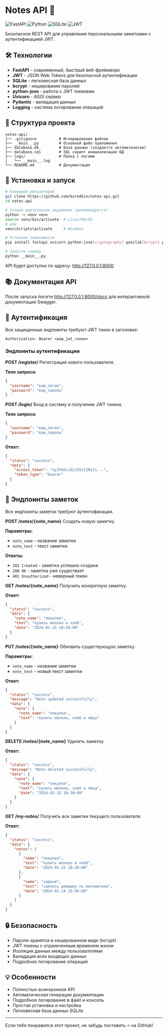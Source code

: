 # Notes API 📝

![FastAPI](https://img.shields.io/badge/FastAPI-005571?style=for-the-badge&logo=fastapi)
![Python](https://img.shields.io/badge/Python-3776AB?style=for-the-badge&logo=python&logoColor=white)
![SQLite](https://img.shields.io/badge/SQLite-07405E?style=for-the-badge&logo=sqlite&logoColor=white)
![JWT](https://img.shields.io/badge/JWT-000000?style=for-the-badge&logo=JSON%20web%20tokens&logoColor=white)

Безопасное REST API для управления персональными заметками с аутентификацией JWT.

## 🛠 Технологии

- **FastAPI** - современный, быстрый веб-фреймворк
- **JWT** - JSON Web Tokens для безопасной аутентификации
- **SQLite** - легковесная база данных
- **bcrypt** - хеширование паролей
- **python-jose** - работа с JWT токенами
- **Uvicorn** - ASGI сервер
- **Pydantic** - валидация данных
- **Logging** - система логирования операций

## 📁 Структура проекта

```text
notes-api/
├── .gitignore          # Игнорирование файлов 
├── __main__.py         # Основной файл приложения
├── database.db         # База данных (создается автоматически)
├── database.sql        # SQL скрипт инициализации БД
├── logs/               # Папка с логами
│   └── __main__.log
└── README.md           # Документация
```

## 🚀 Установка и запуск

```bash
# Клонируй репозиторий
git clone https://github.com/ksredkin/notes-api.git
cd notes-api

# Создай виртуальное окружение (рекомендуется)
python -m venv venv
source venv/bin/activate  # Linux/MacOS
# или
venv\Scripts\activate     # Windows

# Установи зависимости
pip install fastapi uvicorn python-jose[cryptography] passlib[bcrypt] python-multipart

# Запусти сервер
python __main__.py
```

API будет доступно по адресу: http://127.0.0.1:8000

## 📚 Документация API

После запуска посети http://127.0.0.1:8000/docs для интерактивной документации Swagger.

## 🔐 Аутентификация

Все защищенные эндпоинты требуют JWT токен в заголовке:
```
Authorization: Bearer <ваш_jwt_токен>
```

### Эндпоинты аутентификации

**POST /register/**
Регистрация нового пользователя.

**Тело запроса:**
```json
{
  "username": "ваш_логин",
  "password": "ваш_пароль"
}
```

**POST /login/**
Вход в систему и получение JWT токена.

**Тело запроса:**
```json
{
  "username": "ваш_логин",
  "password": "ваш_пароль"
}
```

**Ответ:**
```json
{
  "status": "success",
  "data": {
    "access_token": "eyJhbGciOiJIUzI1NiIs...",
    "token_type": "bearer"
  }
}
```

## 📝 Эндпоинты заметок

Все эндпоинты заметок требуют аутентификации.

**POST /notes/{note_name}**
Создать новую заметку.

**Параметры:**
- `note_name` - название заметки
- `note_text` - текст заметки

**Ответы:**
- `201 Created` - заметка успешно создана
- `200 OK` - заметка уже существует
- `401 Unauthorized` - неверный токен

**GET /notes/{note_name}**
Получить конкретную заметку.

**Ответ:**
```json
{
  "status": "success",
  "data": {
    "note_name": "покупки",
    "text": "купить молоко и хлеб",
    "date": "2024-01-15 10:30:00"
  }
}
```

**PUT /notes/{note_name}**
Обновить существующую заметку.

**Параметры:**
- `note_name` - название заметки
- `note_text` - новый текст заметки

**Ответ:**
```json
{
  "status": "success",
  "message": "Note updated successfully",
  "data": {
    "note": {
      "note_name": "покупки",
      "text": "купить молоко, хлеб и яйца"
    }
  }
}
```

**DELETE /notes/{note_name}**
Удалить заметку.

**Ответ:**
```json
{
  "status": "success",
  "message": "Note deleted successfully",
  "data": {
    "note": {
      "note_name": "покупки",
      "text": "купить молоко, хлеб и яйца",
      "date": "2024-01-15 10:30:00"
    }
  }
}
```

**GET /my-notes/**
Получить все заметки текущего пользователя.

**Ответ:**
```json
{
  "status": "success",
  "data": {
    "notes": [
      {
        "name": "покупки",
        "text": "купить молоко и хлеб",
        "date": "2024-01-15 10:30:00"
      },
      {
        "name": "задачи",
        "text": "сделать домашку по математике",
        "date": "2024-01-14 15:45:00"
      }
    ]
  }
}
```

## 🔒 Безопасность

- Пароли хранятся в хешированном виде (bcrypt)
- JWT токены с ограниченным временем жизни
- Изоляция данных между пользователями
- Валидация всех входящих данных
- Подробное логирование операций

## 💡 Особенности

- Полностью асинхронное API
- Автоматическая генерация документации
- Подробное логирование в файл и консоль
- Простая установка и настройка
- Легковесная база данных SQLite

---

Если тебе понравился этот проект, не забудь поставить ⭐ на GitHub!